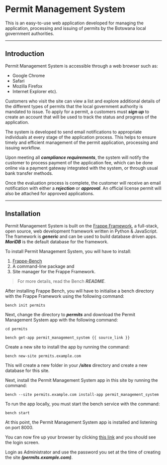 # **Permit Management System**

This is an easy-to-use web application developed for managing the application, processing and issuing of permits by the Botswana local government authorities.

---

## **Introduction**

Permit Management System is accessible through a web browser such as:

* Google Chrome
* Safari 
* Mozilla Firefox
* Internet Explorer etc).

Customers who visit the site can view a list and explore additional details of the different types of permits that the local government authority is mandated to issue. To apply for a permit, a customers must ***sign up*** to create an account that will be used to track the status and progress of the application.

The system is developed to send email notifications to appropriate individuals at every stage of the application process. This helps to ensure timely and efficient management of the permit application, processing and issuing workflow. 

Upon meeting all ***compliance requirements***, the system will notify the customer to process payment of the application fee, which can be done online via a payment gateway integrated with the system, or through usual bank transfer methods.

Once the evaluation process is complete, the customer will receive an email notification with either a ***rejection*** or ***approval***. An official license permit will also be attached for approved applications.

---

## **Installation**

Permit Management System is built on the [Frappe Framework](https://frappeframework.com/ "Frappe Site"), a full-stack, open source, web development framework written in Python & JavaScript. The framework is ***generic*** and can be used to build database driven apps. ***MariDB*** is the default database for the framework.

To install Permit Management System, you will have to install:
1. [Frappe-Bench](https://frappeframework.com/docs/v13/user/en/installation "Frappe Bench Installation")
1. A command-line package and 
1. Site manager for the Frappe Framework. 

>For more details, read the Bench ***README***.

After installing Frappe Bench, you will have to initialise a bench directory with the Frappe Framework using the following command:

```bench
bench init permits
```

Next, change the directory to ***permits*** and download the Permit Management System app with the following command:

```bench
cd permits

bench get-app permit_management_system {{ source_link }}
```

Create a new site to install the app by running the command:

```bench
bench new-site permits.example.com
```

This will create a new folder in your ***/sites*** directory and create a new database for this site.

Next, install the Permit Management System app in this site by running the command:

```bench
bench --site permits.example.com install-app permit_management_system
```

To run the app locally, you must start the bench service with the command:

```bench
bench start
```

At this point, the Permit Management System app is installed and listening on port 8000. 

You can now fire up your browser by clicking [this link](http://localhost:8000/ "Login Screen") and you should see the login screen. 

Login as Administrator and use the password you set at the time of creating the site ***(permits.example.com)***.

